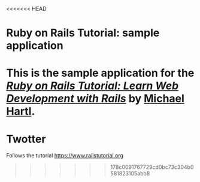 <<<<<<< HEAD
# Ruby on Rails Tutorial: sample application

This is the sample application for the
[*Ruby on Rails Tutorial:
Learn Web Development with Rails*](http://www.railstutorial.org/)
by [Michael Hartl](http://www.michaelhartl.com/).
=======
# Twotter
Follows the tutorial https://www.railstutorial.org
>>>>>>> 178c0091767729cd0bc73c304b0581823105abb8
